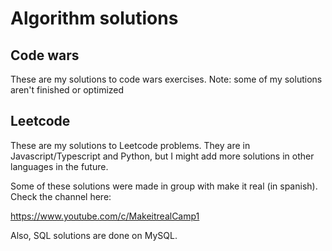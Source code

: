 # Algorithm solutions

## Code wars

These are my solutions to code wars exercises. Note: some of my solutions aren't finished or optimized

## Leetcode

These are my solutions to Leetcode problems. They are in Javascript/Typescript and Python, but I might add more solutions in other languages in the future.

Some of these solutions were made in group with make it real (in spanish). Check the channel here:

https://www.youtube.com/c/MakeitrealCamp1

Also, SQL solutions are done on MySQL.
